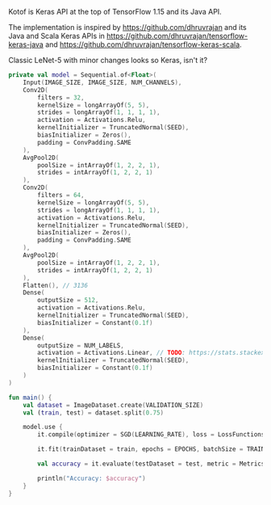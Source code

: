Kotof is Keras API at the top of TensorFlow 1.15 and its Java API.

The implementation is inspired by https://github.com/dhruvrajan and its Java and Scala Keras APIs 
in https://github.com/dhruvrajan/tensorflow-keras-java and https://github.com/dhruvrajan/tensorflow-keras-scala.

Classic LeNet-5 with minor changes looks so Keras, isn't it?

```kotlin
private val model = Sequential.of<Float>(
    Input(IMAGE_SIZE, IMAGE_SIZE, NUM_CHANNELS),
    Conv2D(
        filters = 32,
        kernelSize = longArrayOf(5, 5),
        strides = longArrayOf(1, 1, 1, 1),
        activation = Activations.Relu,
        kernelInitializer = TruncatedNormal(SEED),
        biasInitializer = Zeros(),
        padding = ConvPadding.SAME
    ),
    AvgPool2D(
        poolSize = intArrayOf(1, 2, 2, 1),
        strides = intArrayOf(1, 2, 2, 1)
    ),
    Conv2D(
        filters = 64,
        kernelSize = longArrayOf(5, 5),
        strides = longArrayOf(1, 1, 1, 1),
        activation = Activations.Relu,
        kernelInitializer = TruncatedNormal(SEED),
        biasInitializer = Zeros(),
        padding = ConvPadding.SAME
    ),
    AvgPool2D(
        poolSize = intArrayOf(1, 2, 2, 1),
        strides = intArrayOf(1, 2, 2, 1)
    ),
    Flatten(), // 3136
    Dense(
        outputSize = 512,
        activation = Activations.Relu,
        kernelInitializer = TruncatedNormal(SEED),
        biasInitializer = Constant(0.1f)
    ),
    Dense(
        outputSize = NUM_LABELS,
        activation = Activations.Linear, // TODO: https://stats.stackexchange.com/questions/348036/difference-between-mathematical-and-tensorflow-implementation-of-softmax-crossen
        kernelInitializer = TruncatedNormal(SEED),
        biasInitializer = Constant(0.1f)
    )
)

fun main() {
    val dataset = ImageDataset.create(VALIDATION_SIZE)
    val (train, test) = dataset.split(0.75)

    model.use {
        it.compile(optimizer = SGD(LEARNING_RATE), loss = LossFunctions.SOFT_MAX_CROSS_ENTROPY_WITH_LOGITS)

        it.fit(trainDataset = train, epochs = EPOCHS, batchSize = TRAINING_BATCH_SIZE, isDebugMode = true)

        val accuracy = it.evaluate(testDataset = test, metric = Metrics.ACCURACY)

        println("Accuracy: $accuracy")
    }
}
```

